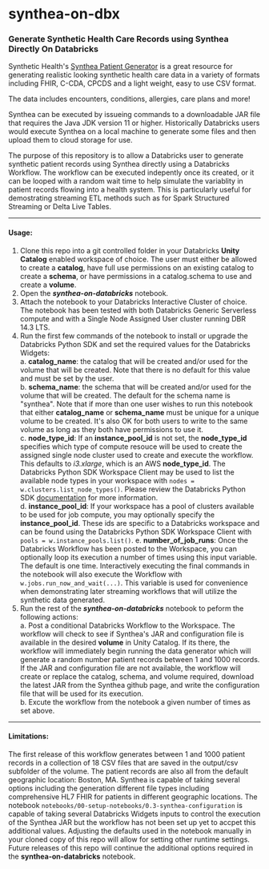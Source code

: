# synthea-on-dbx
### Generate Synthetic Health Care Records using Synthea Directly On Databricks

Synthetic Health's [Synthea Patient Generator](https://github.com/synthetichealth/synthea) is a great resource for generating realistic looking synthetic health care data in a variety of formats including FHIR, C-CDA, CPCDS and a light weight, easy to use CSV format.  

The data includes encounters, conditions, allergies, care plans and more!  

Synthea can be executed by issueing commands to a downloadable JAR file that requires the Java JDK version 11 or higher.  Historically Databricks users would execute Synthea on a local machine to generate some files and then upload them to cloud storage for use.  

The purpose of this repository is to allow a Databricks user to generate synthetic patient records using Synthea directly using a Databricks Workflow.  The workflow can be executed indepently once its created, or it can be looped with a random wait time to help simulate the variablity in patient records flowing into a health system.  This is particularly useful for demostrating streaming ETL methods such as for Spark Structured Streaming or Delta Live Tables.  

***

#### Usage:  

1. Clone this repo into a git controlled folder in your Databricks **Unity Catalog** enabled workspace of choice. The user must either be allowed to create a **catalog**, have full use permissions on an existing catalog to create a **schema**, or have permissions in a catalog.schema to use and create a **volume**.
1. Open the ***synthea-on-databricks*** notebook.
1. Attach the notebook to your Databricks Interactive Cluster of choice.  The notebook has been tested with both Databricks Generic Serverless compute and with a Single Node Assigned User cluster running DBR 14.3 LTS.  
1. Run the first few commands of the notebook to install or upgrade the Databricks Python SDK and set the required values for the Databricks Widgets:   
  a. **catalog_name**: the catalog that will be created and/or used for the volume that will be created. Note that there is no default for this value and must be set by the user.  
  b. **schema_name**: the schema that will be created and/or used for the volume that will be created.  The default for the schema name is "synthea".  Note that if more than one user wishes to run this notebook that either **catalog_name** or **schema_name** must be unique for a unique volume to be created.  It's also OK for both users to write to the same volume as long as they both have permissions to use it.  
  c. **node_type_id**: If an **instance_pool_id** is not set, the **node_type_id** specifies which type of compute resouce will be used to create the assigned single node cluster used to create and execute the workflow.  This defaults to *i3.xlarge*, which is an AWS **node_type_id**.  The Databricks Python SDK Workspace Client may be used to list the available node types in your workspace with `nodes = w.clusters.list_node_types()`.  Please review the Databricks Python SDK [documentation](https://docs.databricks.com/en/dev-tools/sdk-python.html) for more information.  
  d. **instance_pool_id**: If your workspace has a pool of clusters available to be used for job compute, you may optionally specify the **instance_pool_id**.  These ids are specific to a Databricks workspace and can be found using the Databricks Python SDK Workspace Client with `pools = w.instance_pools.list()`.
  e. **number_of_job_runs**:  Once the Databricks Workflow has been posted to the Workspace, you can optionally loop its execution a number of times using this input variable.  The default is one time.  Interactively executing the final commands in the notebook will also execute the Workflow with `w.jobs.run_now_and_wait(...)`.  This variable is used for convenience when demonstrating later streaming workflows that will utilize the synthetic data generated.  
1. Run the rest of the ***synthea-on-databricks*** notebook to peform the following actions:    
  a. Post a conditional Databricks Workflow to the Workspace.  The workflow will check to see if Synthea's JAR and configuration file is available in the desired **volume** in Unity Catalog.  If its there, the workflow will immediately begin running the data generator which will generate a random number patient records between 1 and 1000 records.  If the JAR and configuration file are not available, the workflow will create or replace the catalog, schema, and volume required, download the latest JAR from the Synthea github page, and write the configuration file that will be used for its execution.  
  b. Excute the workflow from the notebook a given number of times as set above.   

***

#### Limitations: 

The first release of this workflow generates between 1 and 1000 patient records in a collection of 18 CSV files that are saved in the output/csv subfolder of the volume.  The patient records are also all from the default geographic location: Boston, MA.  Synthea is capable of taking several options including the generation different file types including comprehensive HL7 FHIR for patients in different geographic locations.  The notebook `notebooks/00-setup-notebooks/0.3-synthea-configuration` is capable of taking several Databricks Widgets inputs to control the execution of the Synthea JAR but the workflow has not been set up yet to accpet this additional values.  Adjusting the defaults used in the notebook manually in your cloned copy of this repo will allow for setting other runtime settings.  Future releases of this repo will continue the additional options required in the **synthea-on-databricks** notebook.  




















  